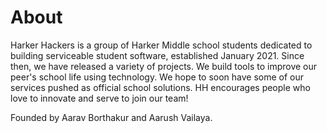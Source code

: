 # About
Harker Hackers is a group of Harker Middle school students dedicated to building serviceable student software, established January 2021. Since then, we have released a variety of projects. We build tools to improve our peer's school life using technology. We hope to soon have some of our services pushed as official school solutions. HH encourages people who love to innovate and serve to join our team!

Founded by Aarav Borthakur and Aarush Vailaya.
